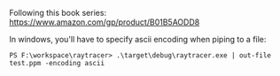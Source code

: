 Following this book series: https://www.amazon.com/gp/product/B01B5AODD8

In windows, you'll have to specify ascii encoding when piping to a file:

```
PS F:\workspace\raytracer> .\target\debug\raytracer.exe | out-file test.ppm -encoding ascii
```
